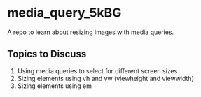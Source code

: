 # media_query_5kBG

A repo to learn about resizing images with media queries.

## Topics to Discuss

1. Using media queries to select for different screen sizes
2. Sizing elements using vh and vw (viewheight and viewwidth)
3. Sizing elements using em
